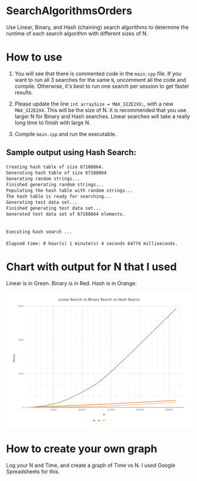 # SearchAlgorithmsOrders
Use Linear, Binary, and Hash (chaining) search algorithms to determine the runtime of each search
algorithm with different sizes of N.

# How to use
1. You will see that there is commented code in the `main.cpp` file. If you want to run all 3 searches for the same `N`, uncomment all the code and compile. Otherwise, it's best to run one search per session to get faster results.

2. Please update the line `int arraySize = MAX_SIZE2XX;`, with a new `MAX_SIZE2XX`. This will be the size of N.
It is recommended that you use larger N for Binary and Hash searches. Linear searches will take a really long time to finish with large N.

3. Compile `main.cpp` and run the executable.

## Sample output using Hash Search:
```
Creating hash table of size 67108864.
Generating hash table of size 67108864
Generating random strings...
Finished generating random strings...
Populating the hash table with random strings...
The hash table is ready for searching...
Generating test data set...
Finished generating test data set...
Generated test data set of 67108864 elements.


Executing hash search ...

Elapsed time: 0 hour(s) 1 minute(s) 4 seconds 64774 milliseconds.
```

# Chart with output for N that I used
Linear is in Green.
Binary is in Red.
Hash is in Orange.

![alt text](https://github.com/carlitosz/SearchAlgorithmsOrders/blob/master/chart.png?raw=true)


# How to create your own graph
Log your N and Time, and create a graph of Time vs N. I used Google Spreadsheets for this.
